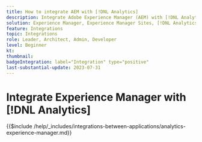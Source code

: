 ```yaml
---
title: How to integrate AEM with [!DNL Analytics]
description: Integrate Adobe Experience Manager (AEM) with [!DNL Analytics] to track and analyze user behavior on your website.
solution: Experience Manager, Experience Manager Sites, [!DNL Analytics]
feature: Integrations
topic: Integrations
role: Leader, Architect, Admin, Developer
level: Beginner
kt:
thumbnail:
badgeIntegration: label="Integration" type="positive"
last-substantial-update: 2023-07-31
---
```


# Integrate Experience Manager with [!DNL Analytics]

{{$include /help/_includes/integrations-between-applications/analytics-experience-manager.md}}
